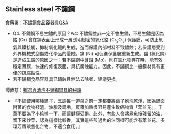 
## Stainless steel 不鏽鋼

食藥署：[不鏽鋼食品容器具Q&A](http://www.fda.gov.tw/upload/133/2014112011194170247.pdf)
* Q4. 不鏽鋼不易生鏽的原因？A4: 不鏽鋼並非一定不會生鏽，不易生鏽是因為鉻 (Cr) 會在鋼表面上形成一層透明緻密的氧化鉻 (Cr<sub>2</sub>O<sub>3</sub>) 保護膜，可防止氧氣與鐵接觸，抑制氧化鐵的生成，進而保護內部材料不致鏽蝕；若保護層受到外界機械式刮傷或化學品的侵蝕，鎳 (Ni) 可促進保護層重新生成。鹽 (氯化鈉) 是造成生鏽的原因之一；若不鏽鋼中含鉬 (Mo)，則在氯化物存在時，能有效穩定薄膜，快速的修復表面，具抗腐蝕能力。因此，不鏽鋼比一般鋼材具有更佳的抗腐蝕性。
* 若不鏽鋼食品容器具已鏽蝕且無法去除者，建議更換。

譚敦慈：[挑選與清洗不鏽鋼鍋具的秘訣](https://www.parenting.com.tw/article/5069980-譚敦慈：挑選與清洗不鏽鋼鍋具的秘訣/?page=2)
* 『不論使用哪種鍋子，烹調每一道菜之前一定都要將鍋子刷洗乾淨，因為鍋面附著的食物殘渣、油脂及鍋垢，反覆加熱很容易產生致癌物質「苯並芘」。千萬不要為了小偷懶一下，而讓健康受損。此外，有些人會將煮魚後殘留的油，留下來炒菜，認為這樣比較香，其實這些煎過魚的油同樣可能含有苯並芘、多環芳香碳氫化合物，不適合食用。』
